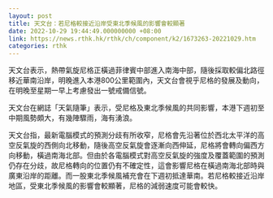 ```yaml
---
layout: post
title: 天文台：若尼格較接近沿岸受東北季候風的影響會較顯著
date: 2022-10-29 19:44:49.000000000 +08:00
link: https://news.rthk.hk/rthk/ch/component/k2/1673263-20221029.htm
categories: rthk
---
```


天文台表示，熱帶氣旋尼格正橫過菲律賓中部進入南海中部，隨後採取較偏北路徑移近華南沿岸，明晚進入本港800公里範圍內，天文台會視乎尼格的發展及動向，在明晚至星期一早上考慮發出一號戒備信號。

天文台在網誌「天氣隨筆」表示，受尼格及東北季候風的共同影響，本港下週初至中期風勢頗大，有幾陣驟雨，海有湧浪。

天文台指，最新電腦模式的預測分歧有所收窄，尼格會先沿著位於西北太平洋的高空反氣旋的西側向北移動，隨後高空反氣旋會逐漸向西伸延，尼格將會轉向偏西方向移動，橫過南海北部。但由於各電腦模式對高空反氣旋的強度及覆蓋範圍的預測仍存在分歧，故尼格轉向的位置仍有不確定性，這會影響尼格在橫過南海北部時與廣東沿岸的距離。而一股東北季候風補充會在下週初抵達華南。若尼格較接近沿岸地區，受東北季候風的影響會較顯著，尼格的減弱速度可能會較快。
